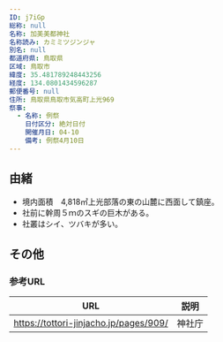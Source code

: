 ```yaml
---
ID: j7iGp
総称: null
名称: 加美美都神社
名称読み: カミミツジンジャ
別名: null
都道府県: 鳥取県
区域: 鳥取市
緯度: 35.481789248443256
経度: 134.0801434596287
郵便番号: null
住所: 鳥取県鳥取市気高町上光969
祭事:
  - 名称: 例祭
    日付区分: 絶対日付
    開催月日: 04-10
    備考: 例祭4月10日
---
```


## 由緒

- 境内面積　4,818㎡上光部落の東の山麓に西面して鎮座。
- 社前に幹周５ｍのスギの巨木がある。
- 社叢はシイ、ツバキが多い。

## その他

### 参考URL

| URL                                    | 説明   |
| -------------------------------------- | ------ |
| https://tottori-jinjacho.jp/pages/909/ | 神社庁 |
